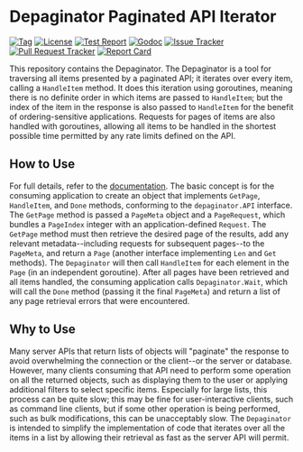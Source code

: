 # Depaginator Paginated API Iterator

[![Tag](https://img.shields.io/github/tag/tmobile/depaginator.svg)](https://github.com/tmobile/depaginator/tags)
[![License](https://img.shields.io/hexpm/l/plug.svg)](https://github.com/tmobile/depaginator/blob/main/LICENSE)
[![Test Report](https://travis-ci.com/tmobile/depaginator.svg?branch=main)](https://travis-ci.com/tmobile/depaginator)
[![Godoc](https://pkg.go.dev/badge/github.com/tmobile/depaginator)](https://pkg.go.dev/github.com/tmobile/depaginator)
[![Issue Tracker](https://img.shields.io/github/issues/tmobile/depaginator.svg)](https://github.com/tmobile/depaginator/issues)
[![Pull Request Tracker](https://img.shields.io/github/issues-pr/tmobile/depaginator.svg)](https://github.com/tmobile/depaginator/pulls)
[![Report Card](https://goreportcard.com/badge/github.com/tmobile/depaginator)](https://goreportcard.com/report/github.com/tmobile/depaginator)

This repository contains the Depaginator.  The Depaginator is a tool for traversing all items presented by a paginated API; it iterates over every item, calling a `HandleItem` method.  It does this iteration using goroutines, meaning there is no definite order in which items are passed to `HandleItem`; but the index of the item in the response is also passed to `HandleItem` for the benefit of ordering-sensitive applications.  Requests for pages of items are also handled with goroutines, allowing all items to be handled in the shortest possible time permitted by any rate limits defined on the API.

## How to Use

For full details, refer to the [documentation](https://pkg.go.dev/github.com/tmobile/depaginator).  The basic concept is for the consuming application to create an object that implements `GetPage`, `HandleItem`, and `Done` methods, conforming to the `depaginator.API` interface.  The `GetPage` method is passed a `PageMeta` object and a `PageRequest`, which bundles a `PageIndex` integer with an application-defined `Request`.  The `GetPage` method must then retrieve the desired page of the results, add any relevant metadata--including requests for subsequent pages--to the `PageMeta`, and return a `Page` (another interface implementing `Len` and `Get` methods).  The `Depaginator` will then call `HandleItem` for each element in the `Page` (in an independent goroutine).  After all pages have been retrieved and all items handled, the consuming application calls `Depaginator.Wait`, which will call the `Done` method (passing it the final `PageMeta`) and return a list of any page retrieval errors that were encountered.

## Why to Use

Many server APIs that return lists of objects will "paginate" the response to avoid overwhelming the connection or the client--or the server or database.  However, many clients consuming that API need to perform some operation on all the returned objects, such as displaying them to the user or applying additional filters to select specific items.  Especially for large lists, this process can be quite slow; this may be fine for user-interactive clients, such as command line clients, but if some other operation is being performed, such as bulk modifications, this can be unacceptably slow.  The `Depaginator` is intended to simplify the implementation of code that iterates over all the items in a list by allowing their retrieval as fast as the server API will permit.
